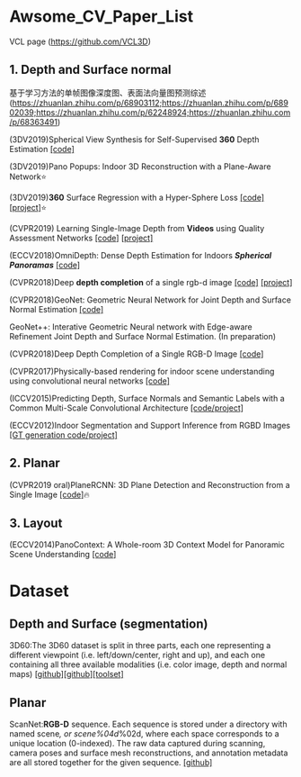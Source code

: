 # Awsome_CV_Paper_List

VCL page (https://github.com/VCL3D)

## 1. Depth and Surface normal
基于学习方法的单帧图像深度图、表面法向量图预测综述 (https://zhuanlan.zhihu.com/p/68903112;https://zhuanlan.zhihu.com/p/68902039;https://zhuanlan.zhihu.com/p/62248924;https://zhuanlan.zhihu.com/p/68363491) 

(3DV2019)Spherical View Synthesis for Self-Supervised **360** Depth Estimation [[code]](https://github.com/VCL3D/SphericalViewSynthesis)

(3DV2019)Pano Popups: Indoor 3D Reconstruction with a Plane-Aware Network⭐️

(3DV2019)**360** Surface Regression with a Hyper-Sphere Loss [[code]](https://github.com/VCL3D/HyperSphereSurfaceRegression) [[project]](https://vcl3d.github.io/HyperSphereSurfaceRegression/)⭐️

(CVPR2019) Learning Single-Image Depth from **Videos** using Quality Assessment Networks [[code]](https://github.com/princeton-vl/YouTube3D) [[project]](http://www-personal.umich.edu/~wfchen/youtube3d/)

(ECCV2018)OmniDepth: Dense Depth Estimation for Indoors ***Spherical Panoramas*** [[code]](https://github.com/meder411/OmniDepth-PyTorch)

 (CVPR2018)Deep **depth completion** of a single rgb-d image [[code]](https://github.com/yindaz/DeepCompletionRelease) [[project]](http://deepcompletion.cs.princeton.edu/)

 (CVPR2018)GeoNet: Geometric Neural Network for Joint Depth and Surface Normal Estimation [[code]](https://github.com/xjqi/GeoNet)
 
 GeoNet++: Interative Geometric Neural network with Edge-aware Refinement Joint Depth and Surface Normal Estimation. (In preparation)
 
 (CVPR2018)Deep Depth Completion of a Single RGB-D Image [[code]](https://github.com/yindaz/DeepCompletionRelease)
 
 (CVPR2017)Physically-based rendering for indoor scene understanding using convolutional neural networks [[code]](https://github.com/yindaz/surface_normal)
 
 (ICCV2015)Predicting Depth, Surface Normals and Semantic Labels with a Common Multi-Scale Convolutional Architecture [[code/project]](https://cs.nyu.edu/~deigen/dnl/)
 
 (ECCV2012)Indoor Segmentation and Support Inference from RGBD Images [[GT generation code/project]](https://cs.nyu.edu/~silberman/projects/indoor_scene_seg_sup.html)
 
 ## 2. Planar
 (CVPR2019 oral)PlaneRCNN: 3D Plane Detection and Reconstruction from a Single Image [[code]](https://github.com/NVlabs/planercnn)🔥
 
 ## 3. Layout
(ECCV2014)PanoContext: A Whole-room 3D Context Model for Panoramic Scene Understanding [[code]](https://github.com/yindaz/PanoBasic)
 
 
 # Dataset
 ## Depth and Surface (segmentation)
 3D60:The 3D60 dataset is split in three parts, each one representing a different viewpoint (i.e. left/down/center, right and up), and each one containing all three available modalities (i.e. color image, depth and normal maps) [[github]](https://vcl3d.github.io/3D60/)[[github]](https://vcl.iti.gr/360-dataset/)[[toolset]](https://github.com/VCL3D/3D60)
 
 ## Planar
 ScanNet:**RGB-D** sequence. Each sequence is stored under a directory with named scene<spaceId>_<scanId>, or scene%04d_%02d, where each space corresponds to a unique location (0-indexed). The raw data captured during scanning, camera poses and surface mesh reconstructions, and annotation metadata are all stored together for the given sequence. [[github]](https://github.com/ScanNet/ScanNet)

 
 
 


